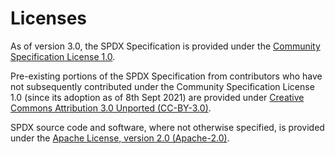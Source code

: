 # Licenses

As of version 3.0, the SPDX Specification is provided under the [Community Specification License 1.0](./1._Community_Specification_License-v1.md).

Pre-existing portions of the SPDX Specification from contributors who have not subsequently contributed under the Community Specification License 1.0 (since its adoption as of 8th Sept 2021) are provided under [Creative Commons Attribution 3.0 Unported (CC-BY-3.0)](https://creativecommons.org/licenses/by/3.0/).

SPDX source code and software, where not otherwise specified, is provided under the [Apache License, version 2.0 (Apache-2.0)](https://www.apache.org/licenses/LICENSE-2.0.txt).
